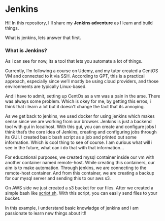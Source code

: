 # Jenkins

Hi! In this repository, I'll share my **Jenkins adventure** as I learn and build things.

What is jenkins, lets answer that first.  

### What is Jenkins?

As i can see for now, its a tool that lets you automate a lot of things.  

Currently, I’m following a course on Udemy, and my tutor created a CentOS VM and connected to it via SSH. According to GPT, this is a practical approach, especially since we’ll mostly be using cloud providers, and those environments are typically Linux-based.

And i have to admit, setting up CentOs as a vm was a pain in the arse. There was always some problem. Which is okey for me, by getting this erros, i think that i learn a lot but it doesn't change the fact that its annoying.

As we get back to jenkins, we used docker for using jenkins which makes sense since we are working from our browser. Jenkins is just a backend tool with gui in localhost. With this gui, you can create and configure jobs I think that’s the core idea of Jenkins, creating and configuring jobs through its GUI. I created basic bash script as a job and printed out some information. Which is cool thing to see of course. I am curious what will i see in the future, what can i do that with that information...

For educational purposes, we created mysql container inside our vm with another container named remote-host. While creating this containers, our aim is to make automation. Through jenkins, we are connecting to the remote-host container. And from this container, we are creating a backup for our mysql server and sending this to our aws s3.


On AWS side we just created a s3 bucket for our files. After we created a simple bash like [script.sh](./script.sh). With this script, you can easily send files to your bucket.


In this example, i understand basic knowladge of jenkins and i am passionate to learn new things about it!!
